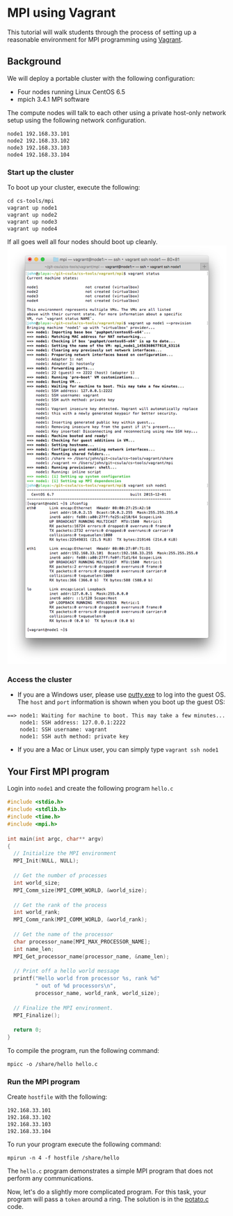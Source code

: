 # MPI using Vagrant

This tutorial will walk students through the process of setting up a reasonable environment for MPI programming using [Vagrant](http://www.vagrantup.com).  

## Background

We will deploy a portable cluster with the following configuration:
* Four nodes running Linux CentOS 6.5
* mpich 3.4.1 MPI software

The compute nodes will talk to each other using a private host-only network setup using the following network configuration.

```
node1 192.168.33.101
node2 192.168.33.102
node3 192.168.33.103
node4 192.168.33.104
```

### Start up the cluster

To boot up your cluster, execute the following:

```
cd cs-tools/mpi
vagrant up node1
vagrant up node2
vagrant up node3
vagrant up node4
```

If all goes well all four nodes should boot up cleanly.  
![vagrant boot screen](vagrant-mpi-console.png)

### Access the cluster

* If you are a Windows user, please use [putty.exe](http://www.chiark.greenend.org.uk/~sgtatham/putty/download.html) to log into the guest OS.  The `host` and `port` information is shown when you boot up the guest OS:

```
==> node1: Waiting for machine to boot. This may take a few minutes...
    node1: SSH address: 127.0.0.1:2222
    node1: SSH username: vagrant
    node1: SSH auth method: private key
```

* If you are a Mac or Linux user, you can simply type `vagrant ssh node1`

## Your First MPI program

Login into `node1` and create the following program `hello.c`

```c++
#include <stdio.h>
#include <stdlib.h>
#include <time.h>
#include <mpi.h>

int main(int argc, char** argv)
{
  // Initialize the MPI environment
  MPI_Init(NULL, NULL);

  // Get the number of processes
  int world_size;
  MPI_Comm_size(MPI_COMM_WORLD, &world_size);

  // Get the rank of the process
  int world_rank;
  MPI_Comm_rank(MPI_COMM_WORLD, &world_rank);

  // Get the name of the processor
  char processor_name[MPI_MAX_PROCESSOR_NAME];
  int name_len;
  MPI_Get_processor_name(processor_name, &name_len);

  // Print off a hello world message
  printf("Hello world from processor %s, rank %d"
         " out of %d processors\n",
         processor_name, world_rank, world_size);

  // Finalize the MPI environment.
  MPI_Finalize();

  return 0;
}
```

To compile the program, run the following command:

```
mpicc -o /share/hello hello.c
```

### Run the MPI program

Create `hostfile` with the following:

```
192.168.33.101
192.168.33.102
192.168.33.103
192.168.33.104
```

To run your program execute the following command:

```
mpirun -n 4 -f hostfile /share/hello
```

The `hello.c` program demonstrates a simple MPI program that does not perform any communications.

Now, let's do a slightly more complicated program.  For this task, your program will pass a `token` around a ring.  The solution is in the [potato.c](../share/MPI/potato.c) code.
